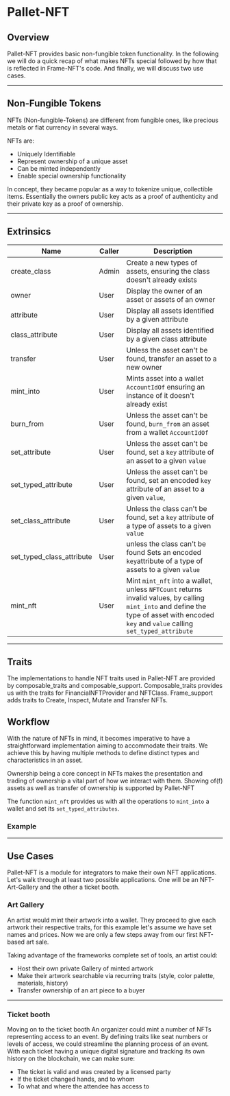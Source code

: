 # Pallet-NFT
## Overview
Pallet-NFT provides basic non-fungible token functionality.
In the following we will do a quick recap of what makes NFTs special followed by how that is reflected in Frame-NFT's code.
And finally, we will discuss two use cases.

---

## Non-Fungible Tokens
NFTs (Non-fungible-Tokens) are different from fungible ones, like precious metals or fiat currency in several ways.

NFTs are:
* Uniquely Identifiable
* Represent ownership of a unique asset
* Can be minted independently
* Enable special ownership functionality

In concept, they became popular as a way to tokenize unique, collectible items. 
Essentially the owners public key acts as a proof of authenticity and their private key as a proof of ownership.

---

## Extrinsics 
| Name                      | Caller | Description                                                                                                                                                                               |
|---------------------------|--------|-------------------------------------------------------------------------------------------------------------------------------------------------------------------------------------------|
| create_class              | Admin  | Create a new types of assets, ensuring the class doesn't already exists                                                                                                                   |
| owner                     | User   | Display the owner of an asset or assets of an owner                                                                                                                                       |
| attribute                 | User   | Display all assets identified by a given attribute                                                                                                                                        |
| class_attribute           | User   | Display all assets identified by a given class attribute                                                                                                                                  |
| transfer                  | User   | Unless the asset can't be found, transfer an asset to a new owner                                                                                                                         |
| mint_into                 | User   | Mints asset into a wallet `AccountIdOf` ensuring an instance of it doesn't already exist                                                                                                  |
| burn_from                 | User   | Unless the asset can't be found, `burn_from` an asset from a wallet `AccountIdOf`                                                                                                         |
| set_attribute             | User   | Unless the asset can't be found, set a `key` attribute of an asset to a given `value`                                                                                                     |
| set_typed_attribute       | User   | Unless the asset can't be found, set an encoded `key` attribute of an asset to a given `value`,                                                                                           |
| set_class_attribute       | User   | Unless the class can't be found, set a `key` attribute of a type of assets to a given `value`                                                                                             |
| set_typed_class_attribute | User   | unless the class can't be found Sets an encoded `key`attribute of a type of assets to a given `value`                                                                                     |
| mint_nft                  | User   | Mint `mint_nft` into a wallet, unless `NFTCount` returns invalid values, by calling `mint_into` and define the type of asset with encoded `key` and `value` calling `set_typed_attribute` |
---

## Traits
The implementations to handle NFT traits used in Pallet-NFT are provided by composable_traits and composable_support.
Composable_traits provides us with the traits for FinancialNFTProvider and NFTClass.
Frame_support adds traits to Create, Inspect, Mutate and Transfer NFTs.

## Workflow
With the nature of NFTs in mind, it becomes imperative to have a straightforward implementation aiming to accommodate their traits.
We achieve this by having multiple methods to define distinct types and characteristics in an asset.

Ownership being a core concept in NFTs makes the presentation and trading of ownership a vital part of how we interact with them.
Showing of(f) assets as well as transfer of ownership is supported by Pallet-NFT

The function `mint_nft` provides us with all the operations to `mint_into` a wallet and set its `set_typed_attributes`.

### Example



---

## Use Cases
Pallet-NFT is a module for integrators to make their own NFT applications.
Let's walk through at least two possible applications. One will be an NFT-Art-Gallery and the other a ticket booth.

### Art Gallery
An artist would mint their artwork into a wallet. 
They proceed to give each artwork their respective traits, for this example let's assume we have set names and prices.
Now we are only a few steps away from our first NFT-based art sale.

Taking advantage of the frameworks complete set of tools, an artist could:
* Host their own private Gallery of minted artwork
* Make their artwork searchable via recurring traits (style, color palette, materials, history)
* Transfer ownership of an art piece to a buyer

---

### Ticket booth
Moving on to the ticket booth
An organizer could mint a number of NFTs representing access to an event. 
By defining traits like seat numbers or levels of access, we could streamline the planning process of an event.
With each ticket having a unique digital signature and tracking its own history on the blockchain, we can make sure:
* The ticket is valid and was created by a licensed party
* If the ticket changed hands, and to whom
* To what and where the attendee has access to